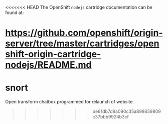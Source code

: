 <<<<<<< HEAD
The OpenShift `nodejs` cartridge documentation can be found at:

https://github.com/openshift/origin-server/tree/master/cartridges/openshift-origin-cartridge-nodejs/README.md
=======
snort
=====

Open transform chatbox programmed for relaunch of website.
>>>>>>> be61db7d9a090c35a898659809c37bbb9924b3cf

